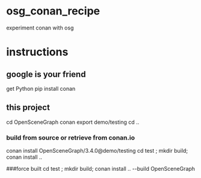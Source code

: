 # osg_conan_recipe
experiment conan with osg

# instructions

## google is your friend
get Python
pip install conan

## this project
cd OpenSceneGraph
conan export demo/testing
cd ..
### build from source or retrieve from conan.io
conan install OpenSceneGraph/3.4.0@demo/testing
cd test ; mkdir build;
conan install ..

###force built
cd test ; mkdir build;
conan install .. --build OpenSceneGraph


 
